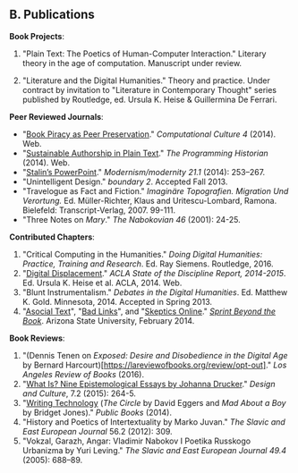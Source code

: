 ## B. Publications

**Book Projects**:

1. "Plain Text: The Poetics of Human-Computer Interaction." Literary theory in
the age of computation. Manuscript under review.

1. "Literature and the Digital Humanities." Theory and practice.  Under
contract by invitation to "Literature in Contemporary Thought" series
published by Routledge, ed. Ursula K. Heise & Guillermina De Ferrari.

**Peer Reviewed Journals**:

- "[Book Piracy as Peer
   Preservation](http://computationalculture.net/article/book-piracy-as-peer-preservation)."
*Computational Culture 4* (2014). Web.
- "[Sustainable Authorship in Plain
   Text](http://programminghistorian.org/lessons/sustainable-authorship-in-plain-text-using-pandoc-and-markdown)."
*The Programming Historian* (2014). Web.
- "[Stalin’s
   PowerPoint](http://muse.jhu.edu/journals/modernism-modernity/v021/21.1.tenen.html)."
*Modernism/modernity 21.1* (2014): 253–267.
- "Unintelligent Design." *boundary 2*. Accepted Fall 2013.
- "Travelogue as Fact and Fiction." *Imaginäre Topografien.  Migration Und
   Verortung.* Ed. Müller-Richter, Klaus and Uritescu-Lombard, Ramona.
Bielefeld: Transcript-Verlag, 2007. 99-111.
- "Three Notes on *Mary*." *The Nabokovian 46* (2001): 24-25.

**Contributed Chapters**:

1. "Critical Computing in the Humanities." *Doing Digital
Humanities: Practice, Training and Research*. Ed. Ray Siemens. Routledge, 2016.
1. "[Digital
   Displacement](http://stateofthediscipline.acla.org/entry/digital-displacement)." *ACLA State of the Discipline
Report, 2014-2015*. Ed. Ursula K. Heise et al. ACLA, 2014. Web.
1. "Blunt Instrumentalism." *Debates in the Digital Humanities*. Ed.
Matthew K. Gold. Minnesota, 2014. Accepted in Spring 2013.
1. "[Asocial
Text](http://web.archive.org/web/20141005021553/http://sprintbeyondthebook.com/2014/02/asocial-text/)",
"[Bad
Links](http://web.archive.org/web/20141005021655/http://sprintbeyondthebook.com/2014/02/bad-links/)",
and "[Skeptics
Online](http://web.archive.org/web/20141005021417/http://sprintbeyondthebook.com/2014/02/skeptics-online/)."
*[Sprint Beyond the Book](http://sprintbeyondthebook.com/)*. Arizona State
University, February 2014.

**Book Reviews**:

1. "(Dennis Tenen on *Exposed: Desire and Disobedience in the Digital Age* by
Bernard Harcourt)[https://lareviewofbooks.org/review/opt-out]." *Los Angeles
Review of Books* (2016).
1. "[What Is? Nine Epistemological Essays by Johanna Drucker](http://www.tandfonline.com/doi/full/10.1080/17547075.2015.1051841#abstract)."
   *Design and Culture*, 7.2 (2015): 264-5.
1. "[Writing Technology](http://www.publicbooks.org/fiction/writing-technology) (*The Circle* by David Eggers and *Mad About
   a Boy* by Bridget Jones)." *Public Books* (2014).
1. "History and Poetics of Intertextuality by Marko Juvan." *The Slavic and
   East European Journal* 56.2 (2012): 309.
1. "Vokzal, Garazh, Angar: Vladimir Nabokov I Poetika Russkogo Urbanizma by
   Yuri Leving." *The Slavic and East European Journal 49.4* (2005): 688–89.

